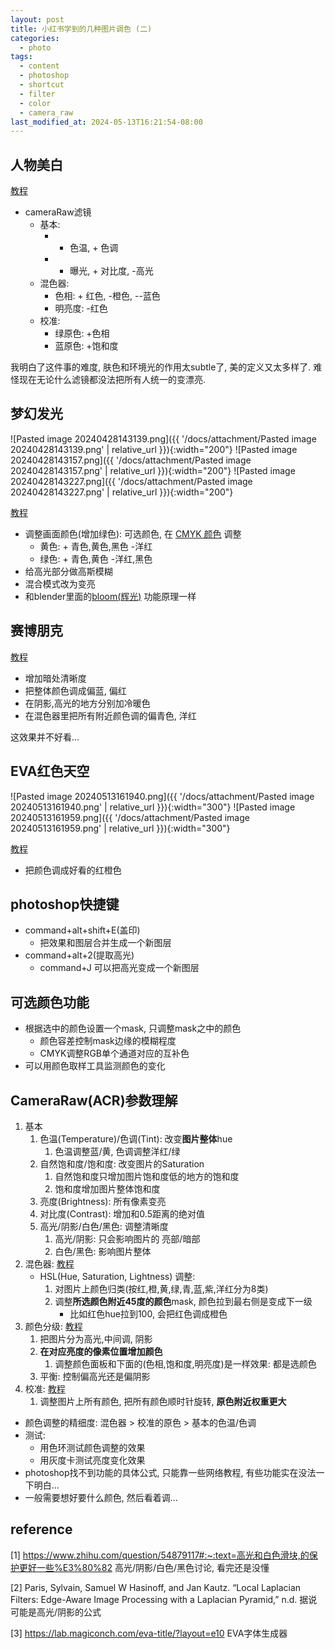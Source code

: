 ```yaml
---
layout: post
title: 小红书学到的几种图片调色 (二)
categories:
  - photo
tags:
  - content
  - photoshop
  - shortcut
  - filter
  - color
  - camera_raw
last_modified_at: 2024-05-13T16:21:54-08:00
---
```

## 人物美白


[教程](https://www.xiaohongshu.com/explore/661ab1fb000000000401bfe2)

- cameraRaw滤镜
	- 基本: 
		- - 色温, + 色调
		- + 曝光, + 对比度, -高光
	- 混色器: 
		- 色相: + 红色, -橙色, --蓝色
		- 明亮度: -红色
	- 校准:
		- 绿原色: +色相
		- 蓝原色: +饱和度

我明白了这件事的难度, 肤色和环境光的作用太subtle了, 美的定义又太多样了. 难怪现在无论什么滤镜都没法把所有人统一的变漂亮.


## 梦幻发光

![Pasted image 20240428143139.png]({{ '/docs/attachment/Pasted image 20240428143139.png' | relative_url }}){:width="200"} ![Pasted image 20240428143157.png]({{ '/docs/attachment/Pasted image 20240428143157.png' | relative_url }}){:width="200"} ![Pasted image 20240428143227.png]({{ '/docs/attachment/Pasted image 20240428143227.png' | relative_url }}){:width="200"} 

[教程](https://www.xiaohongshu.com/explore/660fbca9000000001a014c53) 

- 调整画面颜色(增加绿色): 可选颜色, 在 [CMYK 颜色](https://en.wikipedia.org/wiki/CMYK_color_model) 调整
	- 黄色: + 青色,黄色,黑色  -洋红
	- 绿色: + 青色,黄色  -洋红,黑色
- 给高光部分做高斯模糊
- 混合模式改为变亮
- 和blender里面的[bloom(辉光)](https://docs.blender.org/manual/en/latest/render/eevee/render_settings/bloom.html) 功能原理一样



## 赛博朋克

[教程](https://www.xiaohongshu.com/explore/65be0795000000002c015bf1) 
- 增加暗处清晰度
- 把整体颜色调成偏蓝, 偏红
-  在阴影,高光的地方分别加冷暖色
- 在混色器里把所有附近颜色调的偏青色, 洋红


这效果并不好看...


## EVA红色天空



![Pasted image 20240513161940.png]({{ '/docs/attachment/Pasted image 20240513161940.png' | relative_url }}){:width="300"} ![Pasted image 20240513161959.png]({{ '/docs/attachment/Pasted image 20240513161959.png' | relative_url }}){:width="300"} 


[教程](https://www.bilibili.com/video/BV1Xj411r7P5/)

- 把颜色调成好看的红橙色

## photoshop快捷键

- command+alt+shift+E(盖印)
	- 把效果和图层合并生成一个新图层
- command+alt+2(提取高光)
	- command+J 可以把高光变成一个新图层

## 可选颜色功能

- 根据选中的颜色设置一个mask, 只调整mask之中的颜色
	- 颜色容差控制mask边缘的模糊程度
	- CMYK调整RGB单个通道对应的互补色
- 可以用颜色取样工具监测颜色的变化 

## CameraRaw(ACR)参数理解

1. 基本
	1. 色温(Temperature)/色调(Tint): 改变**图片整体**hue
		1. 色温调整蓝/黄, 色调调整洋红/绿
	2. 自然饱和度/饱和度: 改变图片的Saturation
		1. 自然饱和度只增加图片饱和度低的地方的饱和度
		2. 饱和度增加图片整体饱和度
	3. 亮度(Brightness): 所有像素变亮
	4. 对比度(Contrast): 增加和0.5距离的绝对值
	5. 高光/阴影/白色/黑色: 调整清晰度
		1. 高光/阴影: 只会影响图片的 亮部/暗部 
		1. 白色/黑色: 影响图片整体
3. 混色器: [教程](https://www.bilibili.com/video/BV1584y1C7nP/) 
	- HSL(Hue, Saturation, Lightness) 调整:
		1. 对图片上颜色归类(按红,橙,黄,绿,青,蓝,紫,洋红分为8类)
		2. 调整**所选颜色附近45度的颜色**mask, 颜色拉到最右侧是变成下一级
			- 比如红色hue拉到100, 会把红色调成橙色
1. 颜色分级: [教程](https://www.bilibili.com/video/BV1zQ4y1R7J2/) 
	1. 把图片分为高光,中间调, 阴影
	2. **在对应亮度的像素位置增加颜色**
		1. 调整颜色面板和下面的(色相,饱和度,明亮度)是一样效果: 都是选颜色
	3. 平衡: 控制偏高光还是偏阴影
2. 校准: [教程](https://www.bilibili.com/video/BV1JK411d7ed/) 
	1. 调整图片上所有颜色, 把所有颜色顺时针旋转, **原色附近权重更大** 


- 颜色调整的精细度: 混色器 > 校准的原色 > 基本的色温/色调
- 测试:
	- 用色环测试颜色调整的效果
	- 用灰度卡测试亮度变化效果
- photoshop找不到功能的具体公式, 只能靠一些网络教程, 有些功能实在没法一下明白...
- 一般需要想好要什么颜色, 然后看着调...

## reference 

[1]  https://www.zhihu.com/question/54879117#:~:text=高光和白色滑块,的保护更好一些%E3%80%82    高光/阴影/白色/黑色讨论, 看完还是没懂

[2] Paris, Sylvain, Samuel W Hasinoff, and Jan Kautz. “Local Laplacian Filters: Edge-Aware Image Processing with a Laplacian Pyramid,” n.d.      据说可能是高光/阴影的公式

[3] https://lab.magiconch.com/eva-title/?layout=e10 EVA字体生成器